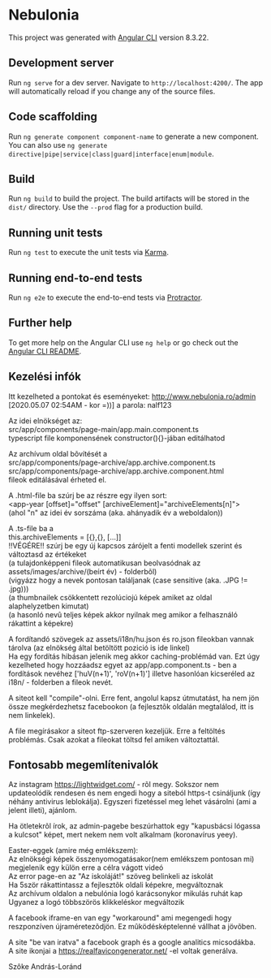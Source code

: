# Nebulonia

This project was generated with [Angular CLI](https://github.com/angular/angular-cli) version 8.3.22.

## Development server

Run `ng serve` for a dev server. Navigate to `http://localhost:4200/`. The app will automatically reload if you change any of the source files.

## Code scaffolding

Run `ng generate component component-name` to generate a new component. You can also use `ng generate directive|pipe|service|class|guard|interface|enum|module`.

## Build

Run `ng build` to build the project. The build artifacts will be stored in the `dist/` directory. Use the `--prod` flag for a production build.

## Running unit tests

Run `ng test` to execute the unit tests via [Karma](https://karma-runner.github.io).

## Running end-to-end tests

Run `ng e2e` to execute the end-to-end tests via [Protractor](http://www.protractortest.org/).

## Further help

To get more help on the Angular CLI use `ng help` or go check out the [Angular CLI README](https://github.com/angular/angular-cli/blob/master/README.md).

## Kezelési infók
Itt kezelheted a pontokat és eseményeket:
  http://www.nebulonia.ro/admin  
[2020.05.07 02:54AM - kor =))] a parola: nalf123  
  
Az idei elnökséget az:  
src/app/components/page-main/app.main.component.ts  
typescript file komponensének constructor(){}-jában editálhatod  
  
Az archívum oldal bõvítését a    
src/app/components/page-archive/app.archive.component.ts  
src/app/components/page-archive/app.archive.component.html  
fileok editálásával érheted el.  

 A .html-file ba szúrj be az <!--ADD NEW YEARBLOCKS HERE --> részre egy ilyen sort:    
 <app-year [offset]="offset" [archiveElement]="archiveElements[n]"></app-year>  
  (ahol "n" az idei év sorszáma (aka. ahányadik év a weboldalon))  

  A .ts-file ba a  
  this.archiveElements = [{},{}, [...]]  
  !!VÉGÉRE!! szúrj be egy új kapcsos zárójelt a fenti modellek szerint és változtasd az értékeket  
  (a tulajdonképpeni fileok automatikusan beolvasódnak az assets/images/archive/(beírt év) - folderbõl)    
  (vigyázz hogy a nevek pontosan találjanak (case sensitive (aka. .JPG != .jpg)))  
  (a thumbnailek csökkentett rezolúciojú képek amiket az oldal alaphelyzetben kimutat)  
  (a hasonló nevû teljes képek akkor nyilnak meg amikor a felhasználó rákattint a képekre)  

A fordítandó szövegek az assets/i18n/hu.json és ro.json fileokban vannak tárolva (az elnökség által betöltött pozició is ide linkel)  
Ha egy fordítás hibásan jelenik meg akkor caching-problémád van. Ezt úgy kezelheted hogy hozzáadsz egyet az app/app.component.ts - ben a fordítások nevéhez ['huV(n+1)', 'roV(n+1)'] illetve hasonlóan kicseréled az i18n/ - folderben a fileok nevét.  

A siteot kell "compile"-olni. Erre fent, angolul kapsz útmutatást, ha nem jön össze megkérdezhetsz facebookon (a fejlesztõk oldalán megtalálod, itt is nem linkelek).  

A file megírásakor a siteot ftp-szerveren kezeljük. Erre a feltöltés problémás. Csak azokat a fileokat töltsd fel amiken változtattál.  
  
## Fontosabb megemlítenivalók

Az instagram https://lightwidget.com/ - rõl megy. Sokszor nem updateolódik rendesen és nem engedi hogy a siteból https-t csináljunk (így néhány antivirus leblokálja). Egyszeri fizetéssel meg lehet vásárolni (ami a jelent illeti), ajánlom.

Ha ötletekrõl írok, az admin-pagebe beszúrhattok egy "kapusbácsi lógassa a kulcsot" képet, mert nekem nem volt alkalmam (koronavírus yeey).

Easter-eggek (amire még emlékszem):  
  Az elnökségi képek összenyomogatásakor(nem emlékszem pontosan mi) megjelenik egy külön erre a célra vágott videó  
  Az error page-en az "Az iskoláját!" szöveg belinkeli az iskolát  
  Ha 5ször rákattintassz a fejlesztõk oldali képekre, megváltoznak  
  Az archívum oldalon a nebulónia logó karácsonykor mikulás ruhát kap  
  Ugyanez a logó többszörös klikkeléskor megváltozik  

A facebook iframe-en van egy "workaround" ami megengedi hogy reszponzíven újraméretezõdjön. Ez mûködésképtelenné vállhat a jövõben.

A site "be van iratva" a facebook graph és a google analitics micsodákba.  
A site ikonjai a https://realfavicongenerator.net/ -el voltak generálva.

Szôke András-Loránd
